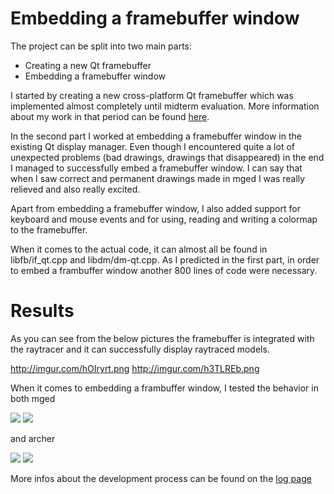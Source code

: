 # Embedding a framebuffer window

The project can be split into two main parts:

-   Creating a new Qt framebuffer
-   Embedding a framebuffer window

I started by creating a new cross-platform Qt framebuffer which was
implemented almost completely until midterm evaluation. More information
about my work in that period can be found [here](Midterm.md).

In the second part I worked at embedding a framebuffer window in the
existing Qt display manager. Even though I encountered quite a lot of
unexpected problems (bad drawings, drawings that disappeared) in the end
I managed to successfully embed a framebuffer window. I can say that
when I saw correct and permanent drawings made in mged I was really
relieved and also really excited.

Apart from embedding a framebuffer window, I also added support for
keyboard and mouse events and for using, reading and writing a colormap
to the framebuffer.

When it comes to the actual code, it can almost all be found in
libfb/if_qt.cpp and libdm/dm-qt.cpp. As I predicted in the first part,
in order to embed a frambuffer window another 800 lines of code were
necessary.

# Results

As you can see from the below pictures the framebuffer is integrated
with the raytracer and it can successfully display raytraced models.

<http://imgur.com/hOIryrt.png> <http://imgur.com/h3TLREb.png>

When it comes to embedding a frambuffer window, I tested the behavior in
both mged

![](/wiki/user/img/Mged_fb.png)
![](/wiki/user/img/Mged_fb4.png)

and archer

![](/wiki/user/img/Archer_fb.png)
![](/wiki/user/img/Archer_fb2.png)

More infos about the development process can be found on the [log page](Logs.md)
